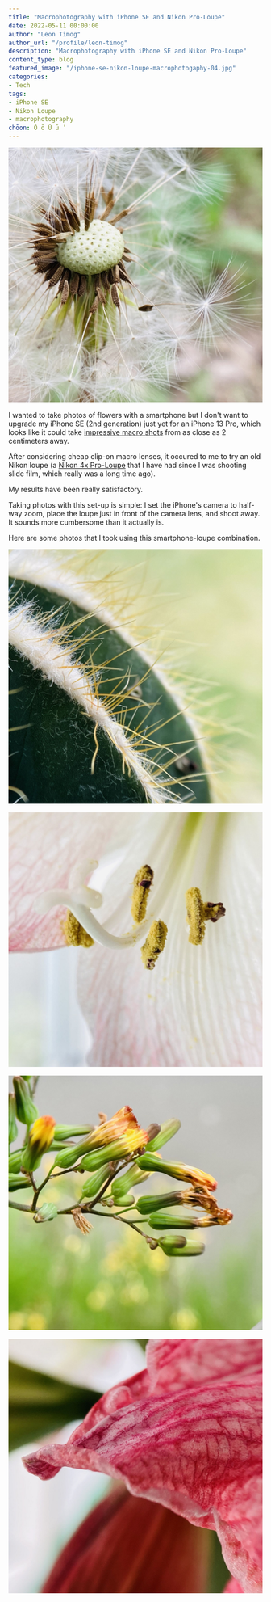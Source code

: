 ```yaml
---
title: "Macrophotography with iPhone SE and Nikon Pro-Loupe"
date: 2022-05-11 00:00:00
author: "Leon Timog"
author_url: "/profile/leon-timog"
description: "Macrophotography with iPhone SE and Nikon Pro-Loupe"
content_type: blog
featured_image: "/iphone-se-nikon-loupe-macrophotogaphy-04.jpg"
categories:
- Tech
tags:
- iPhone SE
- Nikon Loupe
- macrophotography
chōon: Ō ō Ū ū ’
---
```

![Macrophotoraphy with iPhone SE and Nikon Pro-Loupe](iphone-se-nikon-loupe-macrophotogaphy-04.jpg  "[3,024 x 3,024 pixel version](/macrophotography-with-iphone-se-and-nikon-pro-loupe/iphone-se-nikon-loupe-macrophotogaphy-hi-res-04.jpg)")

I wanted to take photos of flowers with a smartphone but I don't want to upgrade my iPhone SE (2nd generation) just yet for an iPhone 13 Pro, which looks like it could take [impressive macro shots](https://timog.org/iphone-macro-photography/) from as close as 2 centimeters away.

After considering cheap clip-on macro lenses, it occured to me to try an old Nikon loupe (a [Nikon 4x Pro-Loupe](/macrophotography-with-iphone-se-and-nikon-pro-loupe/nikon-4x-pro-loupe.jpg) that I have had since I was shooting slide film, which really was a long time ago).

My results have been really satisfactory.

Taking photos with this set-up is simple: I set the iPhone's camera to half-way zoom, place the loupe just in front of the camera lens, and shoot away. It sounds more cumbersome than it actually is.

Here are some photos that I took using this smartphone-loupe combination.

![Macrophotoraphy with iPhone SE and Nikon Pro-Loupe](iphone-se-nikon-loupe-macrophotogaphy-01.jpg "[3,024 x 3,024 pixel version](/macrophotography-with-iphone-se-and-nikon-pro-loupe/iphone-se-nikon-loupe-macrophotogaphy-hi-res-01.jpg)")

![Macrophotoraphy with iPhone SE and Nikon Pro-Loupe](iphone-se-nikon-loupe-macrophotogaphy-07.jpg "[3,024 x 3,024 pixel version](/macrophotography-with-iphone-se-and-nikon-pro-loupe/iphone-se-nikon-loupe-macrophotogaphy-hi-res-07.jpg)")

![Macrophotoraphy with iPhone SE and Nikon Pro-Loupe](iphone-se-nikon-loupe-macrophotogaphy-05.jpg "[3,024 x 3,024 pixel version](/macrophotography-with-iphone-se-and-nikon-pro-loupe/iphone-se-nikon-loupe-macrophotogaphy-hi-res-05.jpg)")

![Macrophotoraphy with iPhone SE and Nikon Pro-Loupe](iphone-se-nikon-loupe-macrophotogaphy-06.jpg "[3,024 x 3,024 pixel version](/macrophotography-with-iphone-se-and-nikon-pro-loupe/iphone-se-nikon-loupe-macrophotogaphy-hi-res-06.jpg)")